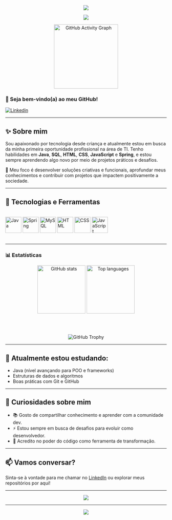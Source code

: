 <p align="center">
  <img src="https://capsule-render.vercel.app/api?type=waving&color=006400&height=100&section=header"/>
</p>

<p align="center">
  <a href="https://git.io/typing-svg">
    <img src="https://readme-typing-svg.herokuapp.com?font=Fira+Code&pause=1000&color=006400&width=435&lines=Ol%C3%A1%2C+sou+o+Kauan+Meirelles;Sou+Desenvolvedor+Full+Stack"/>
  </a>
</p>

<div align="center">
  <img src="https://github-readme-activity-graph.vercel.app/graph?username=kauan-meirelles&bg_color=0d1117&color=67cb57&line=67cb57&point=67cb57&area=true&area_color=67cb57&hide_border=true" alt="GitHub Activity Graph" height="200" />
</div>



### 👋 Seja bem-vindo(a) ao meu GitHub!

[![Linkedin](https://img.shields.io/badge/LinkedIn-0077B5?style=for-the-badge&logo=linkedin&logoColor=white)](https://www.linkedin.com/in/kauan-meirelles/)

---

## ✨ Sobre mim

Sou apaixonado por tecnologia desde criança e atualmente estou em busca da minha primeira oportunidade profissional na área de TI. Tenho habilidades em **Java**, **SQL**, **HTML**, **CSS**, **JavaScript** e **Spring**, e estou sempre aprendendo algo novo por meio de projetos práticos e desafios.

🎯 Meu foco é desenvolver soluções criativas e funcionais, aprofundar meus conhecimentos e contribuir com projetos que impactem positivamente a sociedade.

---

## 🚀 Tecnologias e Ferramentas

<div style="display: inline_block"><br/>
  <img src="https://skillicons.dev/icons?i=java" width="50" alt="Java"/>
  <img src="https://skillicons.dev/icons?i=spring" width="50" alt="Spring"/>
  <img src="https://skillicons.dev/icons?i=mysql" width="50" alt="MySQL"/>
  <img src="https://skillicons.dev/icons?i=html" width="50" alt="HTML"/>
  <img src="https://skillicons.dev/icons?i=css" width="50" alt="CSS"/>
  <img src="https://skillicons.dev/icons?i=javascript" width="50" alt="JavaScript"/>
</div><br/>


---

### 📊 Estatísticas

<div align="center">

  <!-- GitHub Stats e Linguagens mais usadas lado a lado -->
  <img src="https://github-readme-stats.vercel.app/api?username=kauan-meirelles&show_icons=true&title_color=006400&text_color=006400&icon_color=006400&bg_color=00000000" height="150" alt="GitHub stats" />
  <img src="https://github-readme-stats.vercel.app/api/top-langs/?username=kauan-meirelles&layout=compact&title_color=006400&text_color=006400&bg_color=00000000" height="150" alt="Top languages" />

  <br><br>

  <!-- Troféus centralizados -->
  <img src="https://github-profile-trophy.vercel.app/?username=kauan-meirelles&theme=matrix&bg_color=0d1117&row=2&no-bg=true&column=3&color=006400&margin-w=0&margin-h=0" alt="GitHub Trophy" />


</div>

---

## 🧠 Atualmente estou estudando:

- Java (nível avançando para POO e frameworks)
- Estruturas de dados e algoritmos
- Boas práticas com Git e GitHub

---

## 🌱 Curiosidades sobre mim

- 📚 Gosto de compartilhar conhecimento e aprender com a comunidade dev.
- ⚡ Estou sempre em busca de desafios para evoluir como desenvolvedor.
- 🧩 Acredito no poder do código como ferramenta de transformação.

---

## 📫 Vamos conversar?

Sinta-se à vontade para me chamar no [LinkedIn](https://www.linkedin.com/in/kauan-meirelles/) ou explorar meus repositórios por aqui!

---

<div align="center">
  <img src="https://visitor-badge.laobi.icu/badge?page_id=kauan-meirelles.kauan-meirelles&right_color=darkgreen" />
</div>

---

<p align="center">
  <img src="https://capsule-render.vercel.app/api?type=waving&color=006400&height=100&section=footer"/>
</p>

